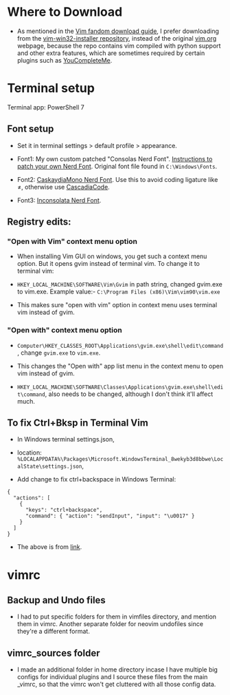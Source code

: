 # Where to Download

- As mentioned in the [Vim fandom download guide](https://vim.fandom.com/wiki/Where_to_download_Vim), I prefer downloading from the [vim-win32-installer repository](https://github.com/vim/vim-win32-installer/releases/tag/v9.0.0000), instead of the original [vim.org](https://www.vim.org/download.php) webpage, because the repo contains vim compiled with python support and other extra features, which are sometimes required by certain plugins such as [YouCompleteMe](https://github.com/ycm-core/YouCompleteMe?tab=readme-ov-file#supported-python-runtime).

# Terminal setup

Terminal app: PowerShell 7

## Font setup

- Set it in terminal settings > default profile > appearance.

- Font1: My own custom patched "Consolas Nerd Font". [Instructions to patch your own Nerd Font](https://github.com/ryanoasis/nerd-fonts/tree/master?tab=readme-ov-file#font-patcher). Original font file found in `C:\Windows\Fonts`.

- Font2: [CaskaydiaMono Nerd Font](https://github.com/ryanoasis/nerd-fonts/tree/master/patched-fonts/CascadiaMono). Use this to avoid coding ligature like ≠, otherwise use [CascadiaCode](https://github.com/ryanoasis/nerd-fonts/tree/master/patched-fonts/CascadiaCode).

- Font3: [Inconsolata Nerd Font](https://github.com/ryanoasis/nerd-fonts/tree/master/patched-fonts/Inconsolata).

## Registry edits:

### "Open with Vim" context menu option

- When installing Vim GUI on windows, you get such a context menu option. But it opens gvim instead of terminal vim. To change it to terminal vim: 

- `HKEY_LOCAL_MACHINE\SOFTWARE\Vim\Gvim` in path string, changed gvim.exe to vim.exe. 
Example value:- `C:\Program Files (x86)\Vim\vim90\vim.exe`

- This makes sure "open with vim" option in context menu uses terminal vim instead of gvim.

### "Open with" context menu option

- `Computer\HKEY_CLASSES_ROOT\Applications\gvim.exe\shell\edit\command`, change `gvim.exe` to `vim.exe`.
- This changes the "Open with" app list menu in the context menu to open vim instead of gvim.

- `HKEY_LOCAL_MACHINE\SOFTWARE\Classes\Applications\gvim.exe\shell\edit\command`, also needs to be changed, although I don't think it'll affect much.

## To fix Ctrl+Bksp in Terminal Vim

- In Windows terminal settings.json,
- location: `%LOCALAPPDATA%\Packages\Microsoft.WindowsTerminal_8wekyb3d8bbwe\LocalState\settings.json`,

- Add change to fix ctrl+backspace in Windows Terminal:
```
{
  "actions": [
    {
      "keys": "ctrl+backspace",
      "command": { "action": "sendInput", "input": "\u0017" }
    }
  ]
}
```
- The above is from [link](https://github.com/microsoft/terminal/issues/755#issuecomment-1399035090).

# vimrc

## Backup and Undo files

- I had to put specific folders for them in vimfiles directory, and mention them in vimrc. Another separate folder for neovim undofiles since they're a different format.

## vimrc_sources folder

- I made an additional folder in home directory incase I have multiple big configs for individual plugins and I source these files from the main \_vimrc, so that the vimrc won't get cluttered with all those config data.
